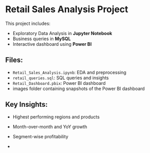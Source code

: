 # Retail Sales Analysis Project

This project includes:
-  Exploratory Data Analysis in **Jupyter Notebook**
-  Business queries in **MySQL**
-  Interactive dashboard using **Power BI**

## Files:
- `Retail_Sales_Analysis.ipynb`: EDA and preprocessing
- `retail_queries.sql`: SQL queries and insights
- `Retail_Dashboard.pbix`: Power BI dashboard
- images folder containing snapshots of the Power BI dashboard

  
##  Key Insights:
- Highest performing regions and products
- Month-over-month and YoY growth
- Segment-wise profitability

- 

